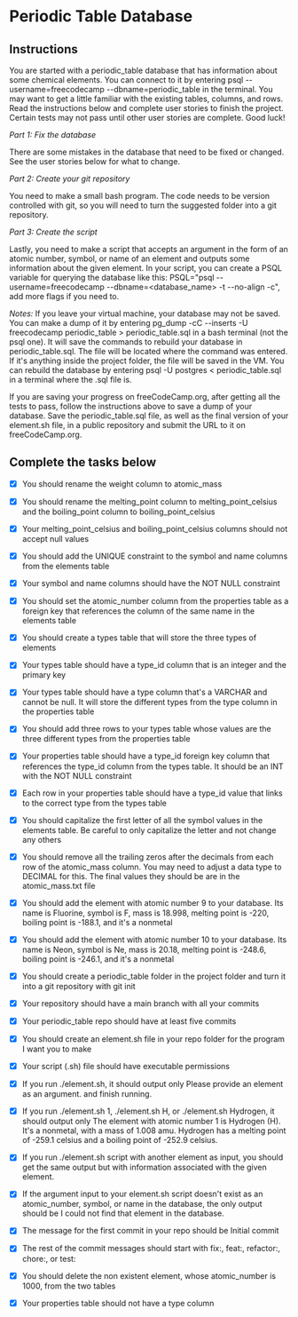 # Periodic Table Database

## Instructions
You are started with a periodic_table database that has information about some chemical elements. You can connect to it by entering psql --username=freecodecamp --dbname=periodic_table in the terminal. You may want to get a little familiar with the existing tables, columns, and rows. Read the instructions below and complete user stories to finish the project. Certain tests may not pass until other user stories are complete. Good luck!

*Part 1: Fix the database*

There are some mistakes in the database that need to be fixed or changed. See the user stories below for what to change.

*Part 2: Create your git repository*

You need to make a small bash program. The code needs to be version controlled with git, so you will need to turn the suggested folder into a git repository.

*Part 3: Create the script*

Lastly, you need to make a script that accepts an argument in the form of an atomic number, symbol, or name of an element and outputs some information about the given element. In your script, you can create a PSQL variable for querying the database like this: PSQL="psql --username=freecodecamp --dbname=<database_name> -t --no-align -c", add more flags if you need to.

*Notes:*
If you leave your virtual machine, your database may not be saved. You can make a dump of it by entering pg_dump -cC --inserts -U freecodecamp periodic_table > periodic_table.sql in a bash terminal (not the psql one). It will save the commands to rebuild your database in periodic_table.sql. The file will be located where the command was entered. If it's anything inside the project folder, the file will be saved in the VM. You can rebuild the database by entering psql -U postgres < periodic_table.sql in a terminal where the .sql file is.

If you are saving your progress on freeCodeCamp.org, after getting all the tests to pass, follow the instructions above to save a dump of your database. Save the periodic_table.sql file, as well as the final version of your element.sh file, in a public repository and submit the URL to it on freeCodeCamp.org.

## Complete the tasks below

+ [x] You should rename the weight column to atomic_mass

+ [x] You should rename the melting_point column to melting_point_celsius and the boiling_point column to boiling_point_celsius

+ [x] Your melting_point_celsius and boiling_point_celsius columns should not accept null values

+ [x] You should add the UNIQUE constraint to the symbol and name columns from the elements table

+ [x] Your symbol and name columns should have the NOT NULL constraint

+ [x] You should set the atomic_number column from the properties table as a foreign key that references the column of the same name in the elements table

+ [x] You should create a types table that will store the three types of elements

+ [x] Your types table should have a type_id column that is an integer and the primary key

+ [x] Your types table should have a type column that's a VARCHAR and cannot be null. It will store the different types from the type column in the properties table

+ [x] You should add three rows to your types table whose values are the three different types from the properties table

+ [x] Your properties table should have a type_id foreign key column that references the type_id column from the types table. It should be an INT with the NOT NULL constraint

+ [x] Each row in your properties table should have a type_id value that links to the correct type from the types table

+ [x] You should capitalize the first letter of all the symbol values in the elements table. Be careful to only capitalize the letter and not change any others

+ [x] You should remove all the trailing zeros after the decimals from each row of the atomic_mass column. You may need to adjust a data type to DECIMAL for this. The final values they should be are in the atomic_mass.txt file

+ [x] You should add the element with atomic number 9 to your database. Its name is Fluorine, symbol is F, mass is 18.998, melting point is -220, boiling point is -188.1, and it's a nonmetal

+ [x] You should add the element with atomic number 10 to your database. Its name is Neon, symbol is Ne, mass is 20.18, melting point is -248.6, boiling point is -246.1, and it's a nonmetal

+ [x] You should create a periodic_table folder in the project folder and turn it into a git repository with git init

+ [x] Your repository should have a main branch with all your commits

+ [x] Your periodic_table repo should have at least five commits

+ [x] You should create an element.sh file in your repo folder for the program I want you to make

+ [x] Your script (.sh) file should have executable permissions

+ [x] If you run ./element.sh, it should output only Please provide an element as an argument. and finish running.

+ [x] If you run ./element.sh 1, ./element.sh H, or ./element.sh Hydrogen, it should output only The element with atomic number 1 is Hydrogen (H). It's a nonmetal, with a mass of 1.008 amu. Hydrogen has a melting point of -259.1 celsius and a boiling point of -252.9 celsius.

+ [x] If you run ./element.sh script with another element as input, you should get the same output but with information associated with the given element.

+ [x] If the argument input to your element.sh script doesn't exist as an atomic_number, symbol, or name in the database, the only output should be I could not find that element in the database.

+ [x] The message for the first commit in your repo should be Initial commit

+ [x] The rest of the commit messages should start with fix:, feat:, refactor:, chore:, or test:

+ [x] You should delete the non existent element, whose atomic_number is 1000, from the two tables

+ [x] Your properties table should not have a type column
